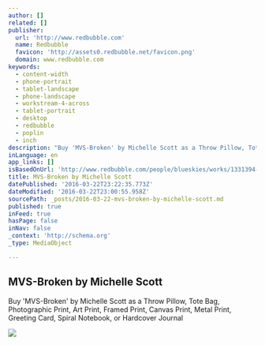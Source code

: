 ```yaml
---
author: []
related: []
publisher:
  url: 'http://www.redbubble.com'
  name: Redbubble
  favicon: 'http://assets0.redbubble.net/favicon.png'
  domain: www.redbubble.com
keywords:
  - content-width
  - phone-portrait
  - tablet-landscape
  - phone-landscape
  - workstream-4-across
  - tablet-portrait
  - desktop
  - redbubble
  - poplin
  - inch
description: "Buy 'MVS-Broken' by Michelle Scott as a Throw Pillow, Tote Bag, Photographic Print, Art Print, Framed Print, Canvas Print, Metal Print, Greeting Card, Spiral Notebook, or Hardcover Journal"
inLanguage: en
app_links: []
isBasedOnUrl: 'http://www.redbubble.com/people/blueskies/works/1331394-mvs-broken?c=59011-graphic-artwork&p=tote-bag'
title: MVS-Broken by Michelle Scott
datePublished: '2016-03-22T23:22:35.773Z'
dateModified: '2016-03-22T23:00:55.958Z'
sourcePath: _posts/2016-03-22-mvs-broken-by-michelle-scott.md
published: true
inFeed: true
hasPage: false
inNav: false
_context: 'http://schema.org'
_type: MediaObject

---
```

<article style=""><h1>MVS-Broken by Michelle Scott</h1><p>Buy 'MVS-Broken' by Michelle Scott as a Throw Pillow, Tote Bag, Photographic Print, Art Print, Framed Print, Canvas Print, Metal Print, Greeting Card, Spiral Notebook, or Hardcover Journal</p><img src="http://ih1.redbubble.net/image.4122974.1394/tb,550x550,flat.2.jpg" /></article>